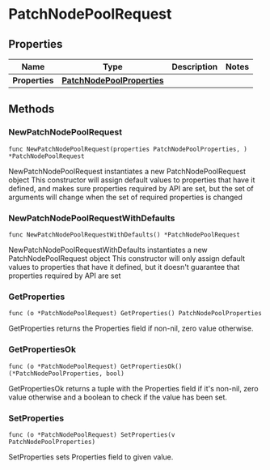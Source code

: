# PatchNodePoolRequest

## Properties

|Name | Type | Description | Notes|
|------------ | ------------- | ------------- | -------------|
|**Properties** | [**PatchNodePoolProperties**](PatchNodePoolProperties.md) |  | |

## Methods

### NewPatchNodePoolRequest

`func NewPatchNodePoolRequest(properties PatchNodePoolProperties, ) *PatchNodePoolRequest`

NewPatchNodePoolRequest instantiates a new PatchNodePoolRequest object
This constructor will assign default values to properties that have it defined,
and makes sure properties required by API are set, but the set of arguments
will change when the set of required properties is changed

### NewPatchNodePoolRequestWithDefaults

`func NewPatchNodePoolRequestWithDefaults() *PatchNodePoolRequest`

NewPatchNodePoolRequestWithDefaults instantiates a new PatchNodePoolRequest object
This constructor will only assign default values to properties that have it defined,
but it doesn't guarantee that properties required by API are set

### GetProperties

`func (o *PatchNodePoolRequest) GetProperties() PatchNodePoolProperties`

GetProperties returns the Properties field if non-nil, zero value otherwise.

### GetPropertiesOk

`func (o *PatchNodePoolRequest) GetPropertiesOk() (*PatchNodePoolProperties, bool)`

GetPropertiesOk returns a tuple with the Properties field if it's non-nil, zero value otherwise
and a boolean to check if the value has been set.

### SetProperties

`func (o *PatchNodePoolRequest) SetProperties(v PatchNodePoolProperties)`

SetProperties sets Properties field to given value.




